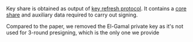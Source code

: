Key share is obtained as output of [key refresh protocol](mod@crate::key_refresh).
It contains a [core share](IncompleteKeyShare) and auxiliary data required to
carry out signing.

Compared to the paper, we removed the El-Gamal private key as it's not used
for 3-round presigning, which is the only one we provide
